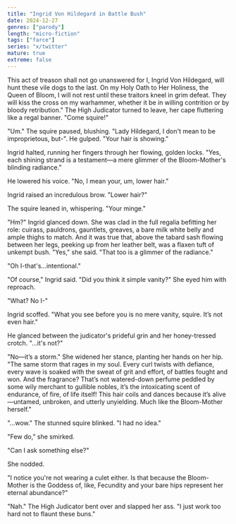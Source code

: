 ```yaml
---
title: "Ingrid Von Hildegard in Battle Bush"
date: 2024-12-27
genres: ["parody"]
length: "micro-fiction"
tags: ["farce"]
series: "x/twitter"
mature: true
extreme: false
---
```

This act of treason shall not go unanswered for I, Ingrid Von Hildegard, will hunt these vile dogs to the last. On my Holy Oath to Her Holiness, the Queen of Bloom, I will not rest until these traitors kneel in grim defeat. They will kiss the cross on my warhammer, whether it be in willing contrition or by bloody retribution." The High Judicator turned to leave, her cape fluttering like a regal banner. "Come squire!"

"Um." The squire paused, blushing. "Lady Hildegard, I don't mean to be improprietous, but-". He gulped. "Your hair is showing."

Ingrid halted, running her fingers through her flowing, golden locks. "Yes, each shining strand is a testament—a mere glimmer of the Bloom-Mother's blinding radiance."

He lowered his voice. "No, I mean your, um, lower hair."

Ingrid raised an incredulous brow. "Lower hair?"

The squire leaned in, whispering. "Your minge."

"Hm?" Ingrid glanced down. She was clad in the full regalia befitting her role: cuirass, pauldrons, gauntlets, greaves, a bare milk white belly and ample thighs to match. And it was true that, above the tabard sash flowing between her legs, peeking up from her leather belt, was a flaxen tuft of unkempt bush. "Yes," she said. "That too is a glimmer of the radiance."

"Oh I-that's...intentional."

"Of course," Ingrid said. "Did you think it simple vanity?" She eyed him with reproach.

"What? No I-"

Ingrid scoffed. "What you see before you is no mere vanity, squire. It’s not even hair."

He glanced between the judicator's prideful grin and her honey-tressed crotch. "...it's not?"

"No—it’s a storm." She widened her stance, planting her hands on her hip. "The same storm that rages in my soul. Every curl twists with defiance, every wave is soaked with the sweat of grit and effort, of battles fought and won. And the fragrance? That’s not watered-down perfume peddled by some wily merchant to gullible nobles, it’s the intoxicating scent of endurance, of fire, of life itself! This hair coils and dances because it’s alive—untamed, unbroken, and utterly unyielding. Much like the Bloom-Mother herself."

"...wow." The stunned squire blinked. "I had no idea."

"Few do," she smirked.

"Can I ask something else?"

She nodded.

"I notice you're not wearing a culet either. Is that because the Bloom-Mother is the Goddess of, like, Fecundity and your bare hips represent her eternal abundance?"

"Nah." The High Judicator bent over and slapped her ass. "I just work too hard not to flaunt these buns."
